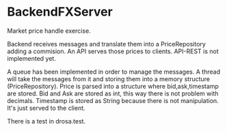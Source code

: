 # BackendFXServer
Market price handle exercise.

Backend receives messages and translate them into a PriceRepository adding a commision. An API serves those prices to clients. API-REST is not implemented yet.

A queue has been implemented in order to manage the messages. A thread will take the messages from it and storing them into a memory structure (PriceRepository).
Price is parsed into a structure where bid,ask,timestamp are stored. Bid and Ask are stored as int, this way there is not problem with decimals.
Timestamp is stored as String because there is not manipulation. It's just served to the client.

There is a test in drosa.test.
